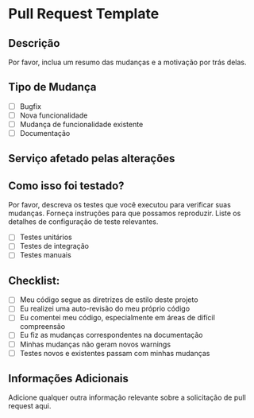 # Pull Request Template

## Descrição

Por favor, inclua um resumo das mudanças e a motivação por trás delas.

## Tipo de Mudança

- [ ] Bugfix
- [ ] Nova funcionalidade
- [ ] Mudança de funcionalidade existente
- [ ] Documentação

## Serviço afetado pelas alterações

## Como isso foi testado?

Por favor, descreva os testes que você executou para verificar suas mudanças. Forneça instruções para que possamos reproduzir. Liste os detalhes de configuração de teste relevantes.

- [ ] Testes unitários
- [ ] Testes de integração
- [ ] Testes manuais

## Checklist:

- [ ] Meu código segue as diretrizes de estilo deste projeto
- [ ] Eu realizei uma auto-revisão do meu próprio código
- [ ] Eu comentei meu código, especialmente em áreas de difícil compreensão
- [ ] Eu fiz as mudanças correspondentes na documentação
- [ ] Minhas mudanças não geram novos warnings
- [ ] Testes novos e existentes passam com minhas mudanças

## Informações Adicionais

Adicione qualquer outra informação relevante sobre a solicitação de pull request aqui.